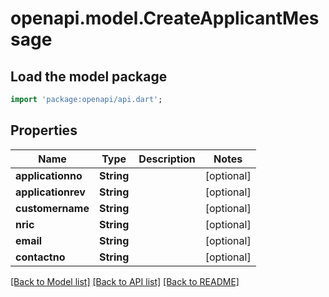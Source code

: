 # openapi.model.CreateApplicantMessage

## Load the model package
```dart
import 'package:openapi/api.dart';
```

## Properties
Name | Type | Description | Notes
------------ | ------------- | ------------- | -------------
**applicationno** | **String** |  | [optional] 
**applicationrev** | **String** |  | [optional] 
**customername** | **String** |  | [optional] 
**nric** | **String** |  | [optional] 
**email** | **String** |  | [optional] 
**contactno** | **String** |  | [optional] 

[[Back to Model list]](../README.md#documentation-for-models) [[Back to API list]](../README.md#documentation-for-api-endpoints) [[Back to README]](../README.md)


